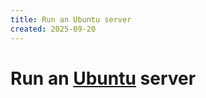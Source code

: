 ```yaml
---
title: Run an Ubuntu server
created: 2025-09-20
---
```

# Run an [Ubuntu](https://ubuntu.com/server) server